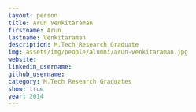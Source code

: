 ```yaml
---
layout: person
title: Arun Venkitaraman
firstname: Arun
lastname: Venkitaraman
description: M.Tech Research Graduate
img: assets/img/people/alumni/arun-venkitaraman.jpg
website: 
linkedin_username: 
github_username:
category: M.Tech Research Graduates
show: true
year: 2014
---
```

